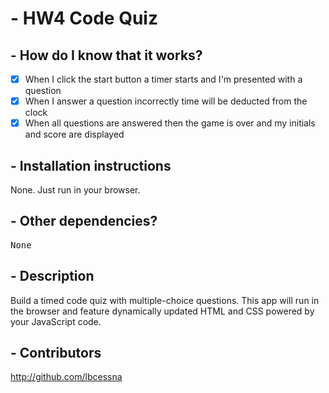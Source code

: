 
# - HW4 Code Quiz

## - How do I know that it works?
 - [X] When I click the start button a timer starts and I'm presented with a question
 - [X] When I answer a question incorrectly time will be deducted from the clock
 - [X] When all questions are answered then the game is over and my initials and score are displayed

## - Installation instructions
 None. Just run in your browser.

## - Other dependencies?
<pre>
None
</pre>

## - Description
 Build a timed code quiz with multiple-choice questions. This app will run in the browser and feature dynamically updated HTML and CSS powered by your JavaScript code.

## - Contributors
http://github.com/lbcessna
